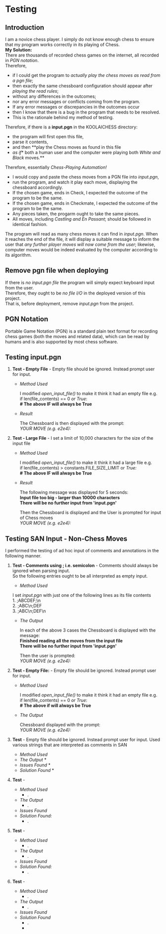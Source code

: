 # Testing

## Introduction

I am a novice chess player. I simply do not know enough chess to ensure that my program works correctly in its playing of Chess.<br>**My Solution:**<br>There are thousands of recorded chess games on the internet, all recorded in *PGN notation*.<br>Therefore,
* if I could get the program to *actually play the chess moves as read from a pgn file*;
* then exactly the same chessboard configuration should appear after *playing the read rules*;
* without any differences in the outcomes;
* nor any error messages or conflicts coming from the program.
* If any error messages or discrepancies in the outcomes occur
* then I know that there is a bug in the program that needs to be resolved.
* This is the rationale behind my method of testing.

Therefore, if there is a **input.pgn** in the KOOLAICHESS directory: 
* the program will first open this file,
* parse it contents, 
* and then **play the Chess moves as found in this file 
* *as if** both a human user and the computer were playing both *White and Black* moves.**

Therefore, essentially *Chess-Playing Automation!*<br> 

* I would copy and paste the chess moves from a PGN file into *input.pgn*,
* run the program, and watch it play each move, displaying the chessboard accordingly.
* If the chosen game, ends in Check, I expected the outcome of the program to be the same.
* If the chosen game, ends in Checkmate, I expected the outcome of the program to be the same.
* Any pieces taken, the progarm ought to take the same pieces.
* All moves, including *Castling and En Passant*; should be followed in identical fashion. 

The program will read as many chess moves it can find in *input.pgn*.
When it reaches the end of the file, it will display a suitable message to inform the user that *any further player moves will now come from the user*; likewise, computer moves would be indeed evaluated by the computer according to its algorithm.

## Remove pgn file when deploying
If there is *no input.pgn file* the program will simply expect keyboard input from the user.<br>
Therefore, they ought to be *no file I/O* in the deployed version of this project.<br>
That is, before deployment, remove *input.pgn* from the project.

## PGN Notation
Portable Game Notation (PGN) is a standard plain text format for recording chess games (both the moves and related data), which can be read by humans and is also supported by most chess software.

## **Testing input.pgn** 
1. **Test - Empty File** - Empty file should be ignored. Instead prompt user for input.
    * *Method Used*
        
        I modified *open_input_file()* to make it think it had an empty file e.g.<br>
         if len(file_contents) == 0 *or True*:<br>
        **# The above IF will always be True**
    * *Result*
        
        The Chessboard is then displayed with the prompt:<br>
        *YOUR MOVE (e.g. e2e4):*    
1. **Test - Large File** - I set a limit of 10,000 characters for the size of the input file
    * *Method Used*
        
        I modified *open_input_file()* to make it think it had a large file e.g.<br>
         if len(file_contents) > constants.FILE_SIZE_LIMIT or *True:*<br>
        **# The above IF will always be True**
    * *Result*

        The following message was displayed for 5 seconds:<br>
        **Input file too big - larger than 10000 characters<br>
        There will be no further input from 'input.pgn'**<br>
        
        Then the Chessboard is displayed and the User is prompted for input of Chess moves<br>
        *YOUR MOVE (e.g. e2e4):*    
## **Testing SAN Input - Non-Chess Moves** 
I performed the testing of ad hoc input of comments and annotations in the following manner.
1. **Test - Comments using ; i.e. semicolon** - Comments should always be ignored when parsing input.<br>So the following entries ought to be all interpreted as empty input.
    * *Method Used*
    
    I set *input.pgn* with just one of the following lines as its file contents<br>
        1. ;ABCDEF;\n<br>
        2. ;ABC\n;DEF<br>
        3. ;ABC\n;DEF\n<br>
    * *The Output*
        
        In each of the above 3 cases the Chessboard is displayed with the message:<br>
        **Finished reading all the moves from the input file<br>
        There will be no further input from 'input.pgn'**<p>
        Then the user is prompted:<br>
        *YOUR MOVE (e.g. e2e4):*    
1. **Test - Empty File:** - Empty file should be ignored. Instead prompt user for input.
    * *Method Used*
        
        I modified *open_input_file()* to make it think it had an empty file e.g.<br>
         if len(file_contents) == 0 *or True*:<br>
        **# The above if will always be True**
    * *The Output*
        
        Chessboard displayed with the prompt:<br>
        *YOUR MOVE (e.g. e2e4):*    
1. **Test** - Empty file should be ignored. Instead prompt user for input.
Used various strings that are interpreted as comments in SAN
    * *Method Used*
    * *The Output*
        * 
    * *Issues Found* 
        * 
    * *Solution Found*
        * 
1. **Test** - 
    * *Method Used*
        * .
    * *The Output* 
        * .
    * *Issues Found*
    *  *Solution Found:*
        *  .

1. **Test** - 
    * *Method Used*
        * .
    * *The Output*
        * .
    * *Issues Found*
    * *Solution Found:*
        * .
1. **Test** - 
    * *Method Used*
        * .
    * *The Output*
        * .
    * *Issues Found*
    * *Solution Found*
        * .
        * 
